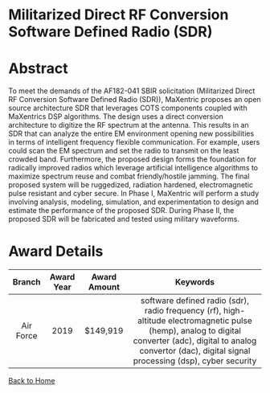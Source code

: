 
Militarized Direct RF Conversion Software Defined Radio (SDR)
=============================================================

# Abstract


To meet the demands of the AF182-041 SBIR solicitation (Militarized Direct RF Conversion Software Defined Radio (SDR)), MaXentric proposes an open source architecture SDR that leverages COTS components coupled with MaXentrics DSP algorithms. The design uses a direct conversion architecture to digitize the RF spectrum at the antenna. This results in an SDR that can analyze the entire EM environment opening new possibilities in terms of intelligent frequency flexible communication. For example, users could scan the EM spectrum and set the radio to transmit on the least crowded band. Furthermore, the proposed design forms the foundation for radically improved radios which leverage artificial intelligence algorithms to maximize spectrum reuse and combat friendly/hostile jamming. The final proposed system will be ruggedized, radiation hardened, electromagnetic pulse resistant and cyber secure. In Phase I, MaXentric will perform a study involving analysis, modeling, simulation, and experimentation to design and estimate the performance of the proposed SDR. During Phase II, the proposed SDR will be fabricated and tested using military waveforms.  

# Award Details

|Branch|Award Year|Award Amount|Keywords|
| :---: | :---: | :---: | :---: |
|Air Force|2019|$149,919|software defined radio (sdr), radio frequency (rf), high-altitude electromagnetic pulse (hemp), analog to digital converter (adc), digital to analog convertor (dac), digital signal processing (dsp), cyber security|
  
  


[Back to Home](https://github.com/chrischow/dod_sbir_awards#8)